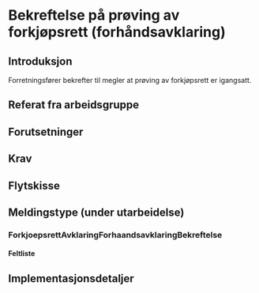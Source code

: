 # Bekreftelse på prøving av forkjøpsrett (forhåndsavklaring)
## Introduksjon
Forretningsfører bekrefter til megler at prøving av forkjøpsrett er igangsatt.

## Referat fra arbeidsgruppe 

## Forutsetninger

## Krav  

## Flytskisse

## Meldingstype (under utarbeidelse)
### ForkjoepsrettAvklaringForhaandsavklaringBekreftelse
#### Feltliste 
 

## Implementasjonsdetaljer